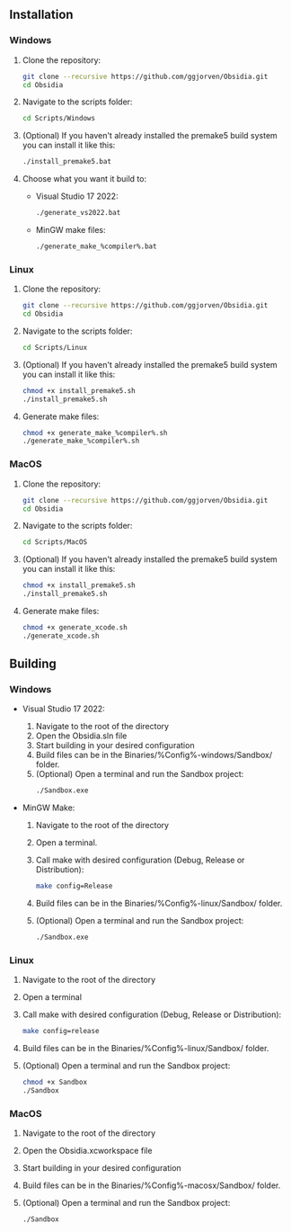 ## Installation

### Windows

1. Clone the repository:
    ```sh
    git clone --recursive https://github.com/ggjorven/Obsidia.git
    cd Obsidia
    ```

2. Navigate to the scripts folder:
    ```sh
    cd Scripts/Windows
    ```

3. (Optional) If you haven't already installed the premake5 build system you can install it like this:
    ```sh
    ./install_premake5.bat
    ```

4. Choose what you want it build to:
    - Visual Studio 17 2022:
        ```sh
        ./generate_vs2022.bat
        ```
    - MinGW make files:
        ```sh
        ./generate_make_%compiler%.bat
        ```

### Linux

1. Clone the repository:
    ```sh
    git clone --recursive https://github.com/ggjorven/Obsidia.git
    cd Obsidia
    ```

2. Navigate to the scripts folder:
    ```sh
    cd Scripts/Linux
    ```

3. (Optional) If you haven't already installed the premake5 build system you can install it like this:
    ```sh
    chmod +x install_premake5.sh
    ./install_premake5.sh
    ```

4. Generate make files:
    ```sh
    chmod +x generate_make_%compiler%.sh
    ./generate_make_%compiler%.sh
    ```

### MacOS

1. Clone the repository:
    ```sh
    git clone --recursive https://github.com/ggjorven/Obsidia.git
    cd Obsidia
    ```

2. Navigate to the scripts folder:
    ```sh
    cd Scripts/MacOS
    ```

3. (Optional) If you haven't already installed the premake5 build system you can install it like this:
    ```sh
    chmod +x install_premake5.sh
    ./install_premake5.sh
    ```

4. Generate make files:
    ```sh
    chmod +x generate_xcode.sh
    ./generate_xcode.sh
    ```

## Building

### Windows
- Visual Studio 17 2022:
    1. Navigate to the root of the directory
    2. Open the Obsidia.sln file
    3. Start building in your desired configuration
    4. Build files can be in the Binaries/%Config%-windows/Sandbox/ folder.
    5. (Optional) Open a terminal and run the Sandbox project:
        ```sh
        ./Sandbox.exe 
        ```

- MinGW Make:
    1. Navigate to the root of the directory
    2. Open a terminal.
    3. Call make with desired configuration (Debug, Release or Distribution):
        ```sh
        make config=Release
        ```

    5. Build files can be in the Binaries/%Config%-linux/Sandbox/ folder.
    6. (Optional) Open a terminal and run the Sandbox project:
        ```sh
        ./Sandbox.exe 
        ```

### Linux

1. Navigate to the root of the directory
2. Open a terminal
3. Call make with desired configuration (Debug, Release or Distribution):

    ```sh
    make config=release
    ```

5. Build files can be in the Binaries/%Config%-linux/Sandbox/ folder.
6. (Optional) Open a terminal and run the Sandbox project:

    ```sh
    chmod +x Sandbox
    ./Sandbox
    ```

### MacOS
1. Navigate to the root of the directory
2. Open the Obsidia.xcworkspace file
3. Start building in your desired configuration
4. Build files can be in the Binaries/%Config%-macosx/Sandbox/ folder.
5. (Optional) Open a terminal and run the Sandbox project:

    ```sh
    ./Sandbox
    ```